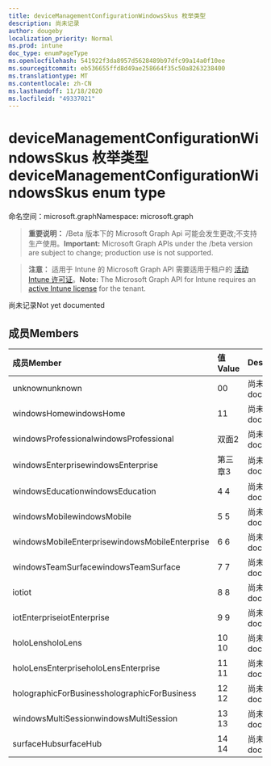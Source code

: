 ```yaml
---
title: deviceManagementConfigurationWindowsSkus 枚举类型
description: 尚未记录
author: dougeby
localization_priority: Normal
ms.prod: intune
doc_type: enumPageType
ms.openlocfilehash: 541922f3da8957d5628489b97dfc99a14a0f10ee
ms.sourcegitcommit: eb536655ffd8d49ae258664f35c50a8263238400
ms.translationtype: MT
ms.contentlocale: zh-CN
ms.lasthandoff: 11/18/2020
ms.locfileid: "49337021"
---
```

# <a name="devicemanagementconfigurationwindowsskus-enum-type"></a><span data-ttu-id="ab6a9-103">deviceManagementConfigurationWindowsSkus 枚举类型</span><span class="sxs-lookup"><span data-stu-id="ab6a9-103">deviceManagementConfigurationWindowsSkus enum type</span></span>

<span data-ttu-id="ab6a9-104">命名空间：microsoft.graph</span><span class="sxs-lookup"><span data-stu-id="ab6a9-104">Namespace: microsoft.graph</span></span>

> <span data-ttu-id="ab6a9-105">**重要说明：** /Beta 版本下的 Microsoft Graph Api 可能会发生更改;不支持生产使用。</span><span class="sxs-lookup"><span data-stu-id="ab6a9-105">**Important:** Microsoft Graph APIs under the /beta version are subject to change; production use is not supported.</span></span>

> <span data-ttu-id="ab6a9-106">**注意：** 适用于 Intune 的 Microsoft Graph API 需要适用于租户的 [活动 Intune 许可证](https://go.microsoft.com/fwlink/?linkid=839381)。</span><span class="sxs-lookup"><span data-stu-id="ab6a9-106">**Note:** The Microsoft Graph API for Intune requires an [active Intune license](https://go.microsoft.com/fwlink/?linkid=839381) for the tenant.</span></span>

<span data-ttu-id="ab6a9-107">尚未记录</span><span class="sxs-lookup"><span data-stu-id="ab6a9-107">Not yet documented</span></span>

## <a name="members"></a><span data-ttu-id="ab6a9-108">成员</span><span class="sxs-lookup"><span data-stu-id="ab6a9-108">Members</span></span>
|<span data-ttu-id="ab6a9-109">成员</span><span class="sxs-lookup"><span data-stu-id="ab6a9-109">Member</span></span>|<span data-ttu-id="ab6a9-110">值</span><span class="sxs-lookup"><span data-stu-id="ab6a9-110">Value</span></span>|<span data-ttu-id="ab6a9-111">Description</span><span class="sxs-lookup"><span data-stu-id="ab6a9-111">Description</span></span>|
|:---|:---|:---|
|<span data-ttu-id="ab6a9-112">unknown</span><span class="sxs-lookup"><span data-stu-id="ab6a9-112">unknown</span></span>|<span data-ttu-id="ab6a9-113">0</span><span class="sxs-lookup"><span data-stu-id="ab6a9-113">0</span></span>|<span data-ttu-id="ab6a9-114">尚未记录</span><span class="sxs-lookup"><span data-stu-id="ab6a9-114">Not yet documented</span></span>|
|<span data-ttu-id="ab6a9-115">windowsHome</span><span class="sxs-lookup"><span data-stu-id="ab6a9-115">windowsHome</span></span>|<span data-ttu-id="ab6a9-116">1</span><span class="sxs-lookup"><span data-stu-id="ab6a9-116">1</span></span>|<span data-ttu-id="ab6a9-117">尚未记录</span><span class="sxs-lookup"><span data-stu-id="ab6a9-117">Not yet documented</span></span>|
|<span data-ttu-id="ab6a9-118">windowsProfessional</span><span class="sxs-lookup"><span data-stu-id="ab6a9-118">windowsProfessional</span></span>|<span data-ttu-id="ab6a9-119">双面</span><span class="sxs-lookup"><span data-stu-id="ab6a9-119">2</span></span>|<span data-ttu-id="ab6a9-120">尚未记录</span><span class="sxs-lookup"><span data-stu-id="ab6a9-120">Not yet documented</span></span>|
|<span data-ttu-id="ab6a9-121">windowsEnterprise</span><span class="sxs-lookup"><span data-stu-id="ab6a9-121">windowsEnterprise</span></span>|<span data-ttu-id="ab6a9-122">第三章</span><span class="sxs-lookup"><span data-stu-id="ab6a9-122">3</span></span>|<span data-ttu-id="ab6a9-123">尚未记录</span><span class="sxs-lookup"><span data-stu-id="ab6a9-123">Not yet documented</span></span>|
|<span data-ttu-id="ab6a9-124">windowsEducation</span><span class="sxs-lookup"><span data-stu-id="ab6a9-124">windowsEducation</span></span>|<span data-ttu-id="ab6a9-125">4 </span><span class="sxs-lookup"><span data-stu-id="ab6a9-125">4</span></span>|<span data-ttu-id="ab6a9-126">尚未记录</span><span class="sxs-lookup"><span data-stu-id="ab6a9-126">Not yet documented</span></span>|
|<span data-ttu-id="ab6a9-127">windowsMobile</span><span class="sxs-lookup"><span data-stu-id="ab6a9-127">windowsMobile</span></span>|<span data-ttu-id="ab6a9-128">5 </span><span class="sxs-lookup"><span data-stu-id="ab6a9-128">5</span></span>|<span data-ttu-id="ab6a9-129">尚未记录</span><span class="sxs-lookup"><span data-stu-id="ab6a9-129">Not yet documented</span></span>|
|<span data-ttu-id="ab6a9-130">windowsMobileEnterprise</span><span class="sxs-lookup"><span data-stu-id="ab6a9-130">windowsMobileEnterprise</span></span>|<span data-ttu-id="ab6a9-131">6 </span><span class="sxs-lookup"><span data-stu-id="ab6a9-131">6</span></span>|<span data-ttu-id="ab6a9-132">尚未记录</span><span class="sxs-lookup"><span data-stu-id="ab6a9-132">Not yet documented</span></span>|
|<span data-ttu-id="ab6a9-133">windowsTeamSurface</span><span class="sxs-lookup"><span data-stu-id="ab6a9-133">windowsTeamSurface</span></span>|<span data-ttu-id="ab6a9-134">7 </span><span class="sxs-lookup"><span data-stu-id="ab6a9-134">7</span></span>|<span data-ttu-id="ab6a9-135">尚未记录</span><span class="sxs-lookup"><span data-stu-id="ab6a9-135">Not yet documented</span></span>|
|<span data-ttu-id="ab6a9-136">iot</span><span class="sxs-lookup"><span data-stu-id="ab6a9-136">iot</span></span>|<span data-ttu-id="ab6a9-137">8 </span><span class="sxs-lookup"><span data-stu-id="ab6a9-137">8</span></span>|<span data-ttu-id="ab6a9-138">尚未记录</span><span class="sxs-lookup"><span data-stu-id="ab6a9-138">Not yet documented</span></span>|
|<span data-ttu-id="ab6a9-139">iotEnterprise</span><span class="sxs-lookup"><span data-stu-id="ab6a9-139">iotEnterprise</span></span>|<span data-ttu-id="ab6a9-140">9 </span><span class="sxs-lookup"><span data-stu-id="ab6a9-140">9</span></span>|<span data-ttu-id="ab6a9-141">尚未记录</span><span class="sxs-lookup"><span data-stu-id="ab6a9-141">Not yet documented</span></span>|
|<span data-ttu-id="ab6a9-142">holoLens</span><span class="sxs-lookup"><span data-stu-id="ab6a9-142">holoLens</span></span>|<span data-ttu-id="ab6a9-143">10  </span><span class="sxs-lookup"><span data-stu-id="ab6a9-143">10</span></span>|<span data-ttu-id="ab6a9-144">尚未记录</span><span class="sxs-lookup"><span data-stu-id="ab6a9-144">Not yet documented</span></span>|
|<span data-ttu-id="ab6a9-145">holoLensEnterprise</span><span class="sxs-lookup"><span data-stu-id="ab6a9-145">holoLensEnterprise</span></span>|<span data-ttu-id="ab6a9-146">11 </span><span class="sxs-lookup"><span data-stu-id="ab6a9-146">11</span></span>|<span data-ttu-id="ab6a9-147">尚未记录</span><span class="sxs-lookup"><span data-stu-id="ab6a9-147">Not yet documented</span></span>|
|<span data-ttu-id="ab6a9-148">holographicForBusiness</span><span class="sxs-lookup"><span data-stu-id="ab6a9-148">holographicForBusiness</span></span>|<span data-ttu-id="ab6a9-149">12 </span><span class="sxs-lookup"><span data-stu-id="ab6a9-149">12</span></span>|<span data-ttu-id="ab6a9-150">尚未记录</span><span class="sxs-lookup"><span data-stu-id="ab6a9-150">Not yet documented</span></span>|
|<span data-ttu-id="ab6a9-151">windowsMultiSession</span><span class="sxs-lookup"><span data-stu-id="ab6a9-151">windowsMultiSession</span></span>|<span data-ttu-id="ab6a9-152">13 </span><span class="sxs-lookup"><span data-stu-id="ab6a9-152">13</span></span>|<span data-ttu-id="ab6a9-153">尚未记录</span><span class="sxs-lookup"><span data-stu-id="ab6a9-153">Not yet documented</span></span>|
|<span data-ttu-id="ab6a9-154">surfaceHub</span><span class="sxs-lookup"><span data-stu-id="ab6a9-154">surfaceHub</span></span>|<span data-ttu-id="ab6a9-155">14 </span><span class="sxs-lookup"><span data-stu-id="ab6a9-155">14</span></span>|<span data-ttu-id="ab6a9-156">尚未记录</span><span class="sxs-lookup"><span data-stu-id="ab6a9-156">Not yet documented</span></span>|




